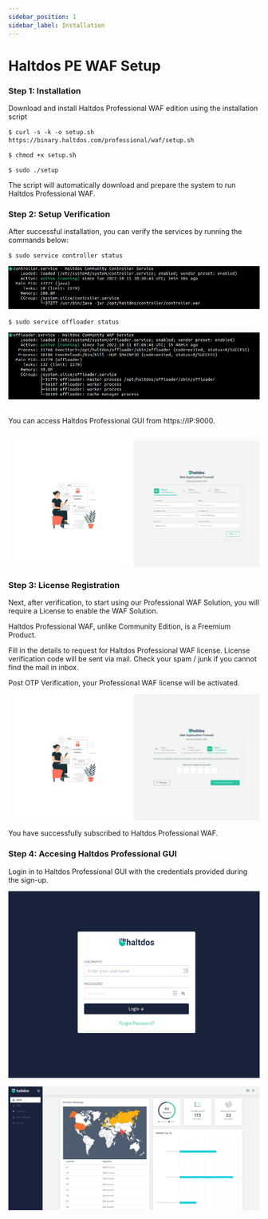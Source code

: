 ```yaml
---
sidebar_position: 1
sidebar_label: Installation
---
```


# Haltdos PE WAF Setup

### Step 1: Installation

Download and install Haltdos Professional WAF edition using the installation script

```
$ curl -s -k -o setup.sh https://binary.haltdos.com/professional/waf/setup.sh
```

```
$ chmod +x setup.sh
```

```
$ sudo ./setup
```

The script will automatically download and prepare the system to run Haltdos Professional WAF.

### Step 2: Setup Verification

After successful installation, you can verify the services by running the commands below:

```
$ sudo service controller status
```

![haltdos](/img/ce-waf/docs/status/controller.png)


```
$ sudo service offloader status
```

![haltdos](/img/ce-waf/docs/status/offloader.png)

<br />
You can access Haltdos Professional GUI from https://IP:9000. 
<br /><br />

![haltdos](/img/ce-waf/docs/setup/setup.png)  


### Step 3: License Registration

Next, after verification, to start using our Professional WAF Solution, you will require a License to enable the WAF Solution. 

Haltdos Professional WAF, unlike Community Edition, is a Freemium Product.

Fill in the details to request for Haltdos Professional WAF license. License verification code will be sent via mail. Check your spam / junk if you cannot find the mail in inbox.

Post OTP Verification, your Professional WAF license will be activated.  

![signup](/img/ce-waf/docs/setup/otp.png)

You have successfully subscribed to Haltdos Professional WAF.

### Step 4: Accesing Haltdos Professional GUI

Login in to Haltdos Professional GUI with the credentials provided during the sign-up.

![login](/img/ce-waf/docs/setup/login.png)

![overview](/img/ce-waf/docs/setup/overview.jpeg)